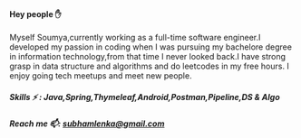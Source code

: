 #### Hey people :raised_hand:
Myself Soumya,currently working as a full-time software engineer.I developed my passion in coding when I was pursuing my bachelore degree in information technology,from that time I never looked back.I have strong grasp in data structure and algorithms and do leetcodes in my free hours. I enjoy going tech meetups and meet new people.
  
##### Skills ⚡ : Java,Spring,Thymeleaf,Android,Postman,Pipeline,DS & Algo<br>

##### Reach me 📫: subhamlenka@gmail.com

<!--
**subhamlenka/subhamlenka** is a ✨ _special_ ✨ repository because its `README.md` (this file) appears on your GitHub profile.

Here are some ideas to get you started:

- 🔭 I’m currently working on ...
- 🌱 I’m currently learning ...
- 👯 I’m looking to collaborate on ...
- 🤔 I’m looking for help with ...
- 💬 Ask me about ...
- 📫 How to reach me: ...
- 😄 Pronouns: ...
- ⚡ Fun fact: ...
-->
